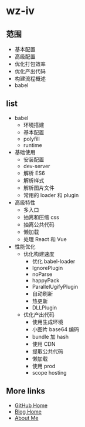 # wz-iv

## 范围

- 基本配置
- 高级配置
- 优化打包效率
- 优化产出代码
- 构建流程概述
- babel

## list

- babel
  - 环境搭建
  - 基本配置
  - polyfill
  - runtime
- 基础使用
  - 安装配置
  - dev-server
  - 解析 ES6
  - 解析样式
  - 解析图片文件
  - 常用的 loader 和 plugin
- 高级特性
  - 多入口
  - 抽离和压缩 css
  - 抽离公共代码
  - 懒加载
  - 处理 React 和 Vue
- 性能优化
  - 优化构建速度
    - 优化 babel-loader
    - IgnorePlugin
    - noParse
    - happyPack
    - ParallelUgifyPlugin
    - 自动刷新
    - 热更新
    - DLLPlugin
  - 优化产出代码
    - 使用生成环境
    - 小图片 base64 编码
    - bundle 加 hash
    - 使用 CDN
    - 提取公共代码
    - 懒加载
    - 使用 prod
    - scope hosting

## More links

- [GitHub Home](https://github.com/ShenBao)
- [Blog Home](https://shenbao.github.io)
- [About Me](https://shenbao.github.io/about/)
